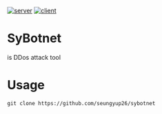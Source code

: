 [![server](https://img.shields.io/badge/server-windows/linux-blue)](https://github.com/seungyup26)
[![client](https://img.shields.io/badge/client-windows-blue)](https://github.com/seungyup26)

# SyBotnet
is DDos attack tool

# Usage
```
git clone https://github.com/seungyup26/sybotnet
```
